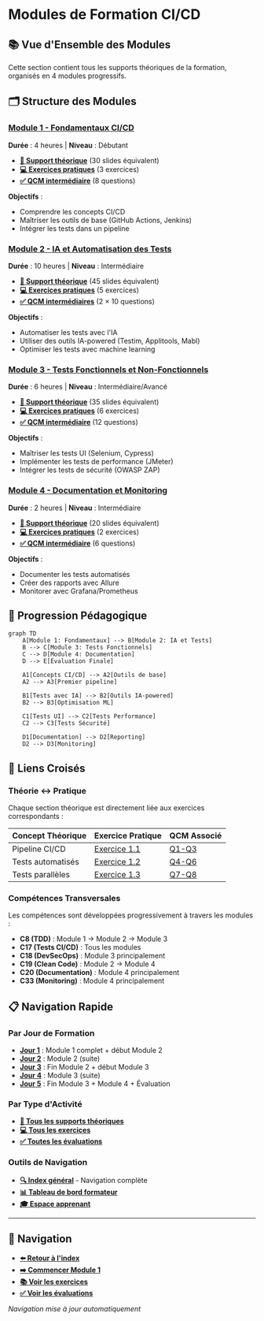 # Modules de Formation CI/CD

## 📚 Vue d'Ensemble des Modules

Cette section contient tous les supports théoriques de la formation, organisés en 4 modules progressifs.

## 🗂️ Structure des Modules

### [Module 1 - Fondamentaux CI/CD](module-1-fondamentaux/README.md)
**Durée** : 4 heures | **Niveau** : Débutant

- **[📖 Support théorique](module-1-fondamentaux/support-theorique.md)** (30 slides équivalent)
- **[💻 Exercices pratiques](../exercices/module-1/README.md)** (3 exercices)
- **[✅ QCM intermédiaire](../evaluations/qcm-intermediaires/module-1-qcm.md)** (8 questions)

**Objectifs** :
- Comprendre les concepts CI/CD
- Maîtriser les outils de base (GitHub Actions, Jenkins)
- Intégrer les tests dans un pipeline

### [Module 2 - IA et Automatisation des Tests](module-2-ia-tests/README.md)
**Durée** : 10 heures | **Niveau** : Intermédiaire

- **[📖 Support théorique](module-2-ia-tests/support-theorique.md)** (45 slides équivalent)
- **[💻 Exercices pratiques](../exercices/module-2/README.md)** (5 exercices)
- **[✅ QCM intermédiaires](../evaluations/qcm-intermediaires/module-2-qcm.md)** (2 × 10 questions)

**Objectifs** :
- Automatiser les tests avec l'IA
- Utiliser des outils IA-powered (Testim, Applitools, Mabl)
- Optimiser les tests avec machine learning

### [Module 3 - Tests Fonctionnels et Non-Fonctionnels](module-3-tests-fonctionnels/README.md)
**Durée** : 6 heures | **Niveau** : Intermédiaire/Avancé

- **[📖 Support théorique](module-3-tests-fonctionnels/support-theorique.md)** (35 slides équivalent)
- **[💻 Exercices pratiques](../exercices/module-3/README.md)** (6 exercices)
- **[✅ QCM intermédiaire](../evaluations/qcm-intermediaires/module-3-qcm.md)** (12 questions)

**Objectifs** :
- Maîtriser les tests UI (Selenium, Cypress)
- Implémenter les tests de performance (JMeter)
- Intégrer les tests de sécurité (OWASP ZAP)

### [Module 4 - Documentation et Monitoring](module-4-documentation/README.md)
**Durée** : 2 heures | **Niveau** : Intermédiaire

- **[📖 Support théorique](module-4-documentation/support-theorique.md)** (20 slides équivalent)
- **[💻 Exercices pratiques](../exercices/module-4/README.md)** (2 exercices)
- **[✅ QCM intermédiaire](../evaluations/qcm-intermediaires/module-4-qcm.md)** (6 questions)

**Objectifs** :
- Documenter les tests automatisés
- Créer des rapports avec Allure
- Monitorer avec Grafana/Prometheus

## 🎯 Progression Pédagogique

```mermaid
graph TD
    A[Module 1: Fondamentaux] --> B[Module 2: IA et Tests]
    B --> C[Module 3: Tests Fonctionnels]
    C --> D[Module 4: Documentation]
    D --> E[Évaluation Finale]
    
    A1[Concepts CI/CD] --> A2[Outils de base]
    A2 --> A3[Premier pipeline]
    
    B1[Tests avec IA] --> B2[Outils IA-powered]
    B2 --> B3[Optimisation ML]
    
    C1[Tests UI] --> C2[Tests Performance]
    C2 --> C3[Tests Sécurité]
    
    D1[Documentation] --> D2[Reporting]
    D2 --> D3[Monitoring]
```

## 🔗 Liens Croisés

### Théorie ↔ Pratique
Chaque section théorique est directement liée aux exercices correspondants :

| Concept Théorique | Exercice Pratique | QCM Associé |
|-------------------|-------------------|-------------|
| Pipeline CI/CD | [Exercice 1.1](../exercices/module-1/exercice-1-1.md) | [Q1-Q3](../evaluations/qcm-intermediaires/module-1-qcm.md#q1-q3) |
| Tests automatisés | [Exercice 1.2](../exercices/module-1/exercice-1-2.md) | [Q4-Q6](../evaluations/qcm-intermediaires/module-1-qcm.md#q4-q6) |
| Tests parallèles | [Exercice 1.3](../exercices/module-1/exercice-1-3.md) | [Q7-Q8](../evaluations/qcm-intermediaires/module-1-qcm.md#q7-q8) |

### Compétences Transversales
Les compétences sont développées progressivement à travers les modules :

- **C8 (TDD)** : Module 1 → Module 2 → Module 3
- **C17 (Tests CI/CD)** : Tous les modules
- **C18 (DevSecOps)** : Module 3 principalement
- **C19 (Clean Code)** : Module 2 → Module 4
- **C20 (Documentation)** : Module 4 principalement
- **C33 (Monitoring)** : Module 4 principalement

## 📋 Navigation Rapide

### Par Jour de Formation
- **[Jour 1](../index.md#jour-1---lundi)** : Module 1 complet + début Module 2
- **[Jour 2](../index.md#jour-2---mardi)** : Module 2 (suite)
- **[Jour 3](../index.md#jour-3---mercredi)** : Fin Module 2 + début Module 3
- **[Jour 4](../index.md#jour-4---jeudi)** : Module 3 (suite)
- **[Jour 5](../index.md#jour-5---vendredi)** : Fin Module 3 + Module 4 + Évaluation

### Par Type d'Activité
- **[📖 Tous les supports théoriques](#structure-des-modules)**
- **[💻 Tous les exercices](../exercices/README.md)**
- **[✅ Toutes les évaluations](../evaluations/README.md)**

### Outils de Navigation
- **[🔍 Index général](../index.md)** - Navigation complète
- **[📊 Tableau de bord formateur](../guides/guide-formateur.md#tableau-de-bord)**
- **[🎓 Espace apprenant](../guides/guide-apprenant.md#navigation)**

---

## 🧭 Navigation

- **[⬅️ Retour à l'index](../index.md)**
- **[➡️ Commencer Module 1](module-1-fondamentaux/README.md)**
- **[📚 Voir les exercices](../exercices/README.md)**
- **[✅ Voir les évaluations](../evaluations/README.md)**

*Navigation mise à jour automatiquement*